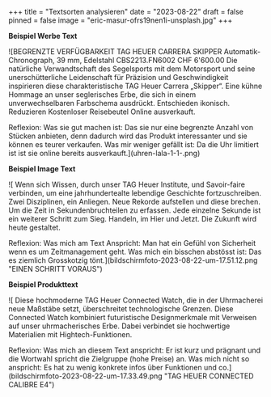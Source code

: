 +++
title = "Textsorten analysieren"
date = "2023-08-22"
draft = false
pinned = false
image = "eric-masur-ofrs19nen1i-unsplash.jpg"
+++


**Beispiel Werbe Text**

![BEGRENZTE VERFÜGBARKEIT  TAG HEUER CARRERA SKIPPER  Automatik-Chronograph, 39 mm, Edelstahl CBS2213.FN6002 CHF 6'600.00 Die natürliche Verwandtschaft des Segelsports mit dem Motorsport und seine unerschütterliche Leidenschaft für Präzision und Geschwindigkeit inspirieren diese charakteristische TAG Heuer Carrera „Skipper“. Eine kühne Hommage an unser seglerisches Erbe, die sich in einem unverwechselbaren Farbschema ausdrückt. Entschieden ikonisch.  Reduzieren  Kostenloser Reisebeutel Online ausverkauft.

Reflexion:
Was sie gut machen ist: Das sie nur eine begrenzte Anzahl von Stücken anbieten, denn dadurch wird das Produkt interessanter und sie können es teurer verkaufen. Was mir weniger gefällt ist: Da die Uhr limitiert ist ist sie online bereits ausverkauft.](uhren-lala-1-1-.png)



**Beispiel Image Text**

![ Wenn sich Wissen, durch unser TAG Heuer Institute, und Savoir-faire verbinden, um eine jahrhundertealte lebendige Geschichte fortzuschreiben. Zwei Disziplinen, ein Anliegen. Neue Rekorde aufstellen und diese brechen. Um die Zeit in Sekundenbruchteilen zu erfassen. Jede einzelne Sekunde ist ein weiterer Schritt zum Sieg. Handeln, im Hier und Jetzt. Die Zukunft wird heute gestaltet.

Reflexion:
Was mich am Text Anspricht: Man hat ein Gefühl von Sicherheit wenn es um Zeitmanagement geht.  Was mich ein bisschen abstösst ist: Das es ziemlich Grosskotzig tönt.](bildschirmfoto-2023-08-22-um-17.51.12.png "EINEN SCHRITT VORAUS")



**Beispiel Produkttext** 

![ Diese hochmoderne TAG Heuer Connected Watch, die in der Uhrmacherei neue Maßstäbe setzt, überschreitet technologische Grenzen. Diese Connected Watch kombiniert futuristische Designmerkmale mit Verweisen auf unser uhrmacherisches Erbe. Dabei verbindet sie hochwertige Materialien mit Hightech-Funktionen.

Reflexion:
Was mich an diesem Text anspricht: Er ist kurz und prägnant und die Wortwahl spricht die Zielgruppe (hohe Preise) an. Was mich nicht so anspricht: Es hat zu wenig konkrete infos über Funktionen und co.](bildschirmfoto-2023-08-22-um-17.33.49.png "TAG HEUER CONNECTED CALIBRE E4")
